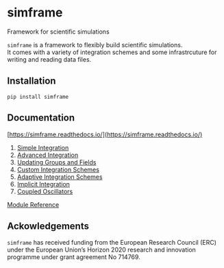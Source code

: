 # simframe

Framework for scientific simulations

`simframe` is a framework to flexibly build scientific simulations.  
It comes with a variety of integration schemes and some infrastrcuture for writing and reading data files.

## Installation

`pip install simframe`

## Documentation

[https://simframe.readthedocs.io/](https://simframe.readthedocs.io/)

1. [Simple Integration](https://simframe.readthedocs.io/en/latest/1_simple_integration.html)
2. [Advanced Integration](https://simframe.readthedocs.io/en/latest/2_advanced_integration.html)
3. [Updating Groups and Fields](https://simframe.readthedocs.io/en/latest/3_updating.html)
4. [Custom Integration Schemes](https://simframe.readthedocs.io/en/latest/4_custom_schemes.html)
5. [Adaptive Integration Schemes](https://simframe.readthedocs.io/en/latest/5_adaptive_schemes.html)
6. [Implicit Integration](https://simframe.readthedocs.io/en/latest/6_implicit_integration.html)
7. [Coupled Oscillators](https://simframe.readthedocs.io/en/latest/7_coupled_oscillators.html)

[Module Reference](https://simframe.readthedocs.io/en/latest/api.html)

## Ackowledgements

`simframe` has received funding from the European Research Council (ERC) under the European Union’s Horizon 2020 research and innovation programme under grant agreement No 714769.

